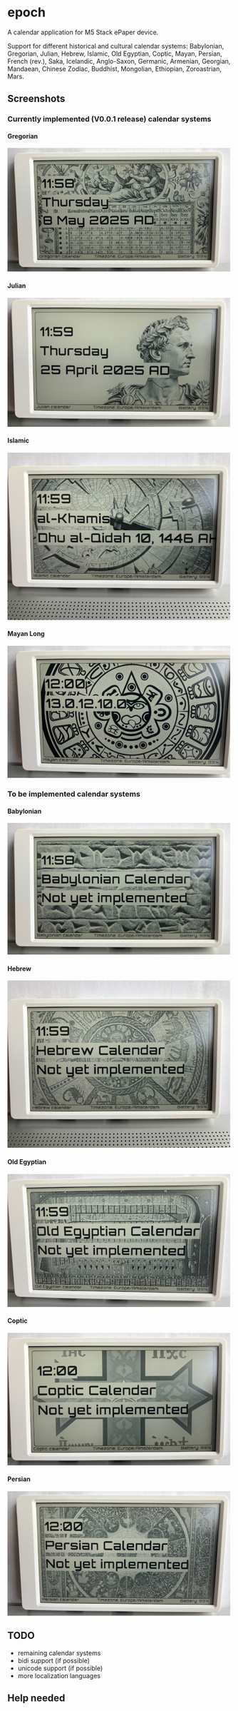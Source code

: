 # epoch

A calendar application for M5 Stack ePaper device.

Support for different historical and cultural calendar systems: Babylonian, Gregorian, Julian, Hebrew, Islamic, Old Egyptian, Coptic, Mayan, Persian, French (rev.), Saka, Icelandic, Anglo-Saxon, Germanic, Armenian, Georgian, Mandaean, Chinese Zodiac, Buddhist, Mongolian, Ethiopian, Zoroastrian, Mars.

## Screenshots

### Currently implemented (V0.0.1 release) calendar systems

#### Gregorian
![Gregorian](https://github.com/jsoeterbroek/epoch/blob/main/assets/screens/gregorian.jpg)
#### Julian
![Julian](https://github.com/jsoeterbroek/epoch/blob/main/assets/screens/julian.jpg)
#### Islamic 
![Islamic](https://github.com/jsoeterbroek/epoch/blob/main/assets/screens/islamic.jpg)
#### Mayan Long 
![Mayan](https://github.com/jsoeterbroek/epoch/blob/main/assets/screens/mayan.jpg)

### To be implemented calendar systems

#### Babylonian
![Babylonian](https://github.com/jsoeterbroek/epoch/blob/main/assets/screens/babylonian.jpg)
#### Hebrew 
![Hebrew](https://github.com/jsoeterbroek/epoch/blob/main/assets/screens/hebrew.jpg)
#### Old Egyptian 
![Egyptian](https://github.com/jsoeterbroek/epoch/blob/main/assets/screens/egyptian.jpg)
#### Coptic 
![Coptic](https://github.com/jsoeterbroek/epoch/blob/main/assets/screens/coptic.jpg)
#### Persian
![Persian](https://github.com/jsoeterbroek/epoch/blob/main/assets/screens/persian.jpg)



## TODO
* remaining calendar systems
* bidi support (if possible)
* unicode support (if possible)
* more localization languages

## Help needed